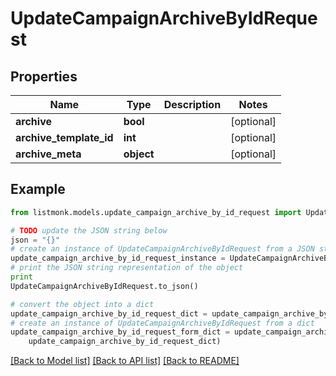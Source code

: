 # UpdateCampaignArchiveByIdRequest


## Properties
Name | Type | Description | Notes
------------ | ------------- | ------------- | -------------
**archive** | **bool** |  | [optional] 
**archive_template_id** | **int** |  | [optional] 
**archive_meta** | **object** |  | [optional] 

## Example

```python
from listmonk.models.update_campaign_archive_by_id_request import UpdateCampaignArchiveByIdRequest

# TODO update the JSON string below
json = "{}"
# create an instance of UpdateCampaignArchiveByIdRequest from a JSON string
update_campaign_archive_by_id_request_instance = UpdateCampaignArchiveByIdRequest.from_json(json)
# print the JSON string representation of the object
print
UpdateCampaignArchiveByIdRequest.to_json()

# convert the object into a dict
update_campaign_archive_by_id_request_dict = update_campaign_archive_by_id_request_instance.to_dict()
# create an instance of UpdateCampaignArchiveByIdRequest from a dict
update_campaign_archive_by_id_request_form_dict = update_campaign_archive_by_id_request.from_dict(
    update_campaign_archive_by_id_request_dict)
```
[[Back to Model list]](../README.md#documentation-for-models) [[Back to API list]](../README.md#documentation-for-api-endpoints) [[Back to README]](../README.md)


